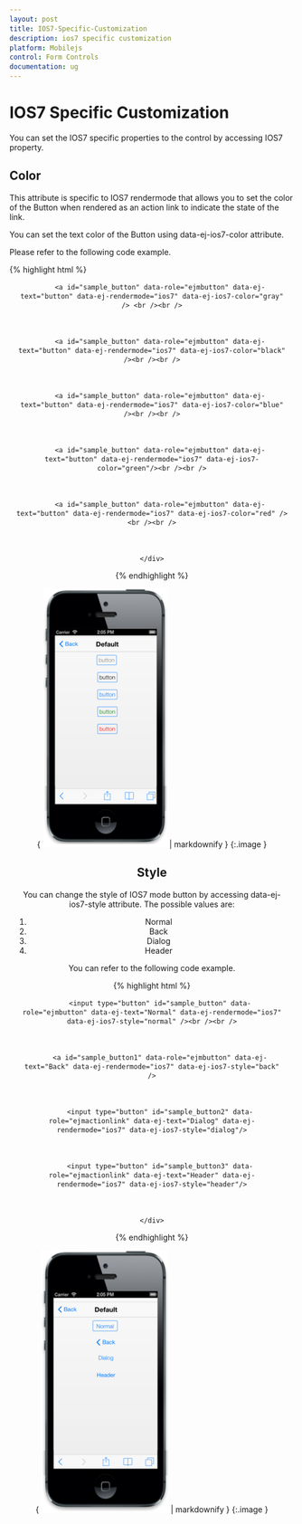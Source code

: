 ```yaml
---
layout: post
title: IOS7-Specific-Customization
description: ios7 specific customization
platform: Mobilejs
control: Form Controls
documentation: ug
---
```


# IOS7 Specific Customization

You can set the IOS7 specific properties to the control by accessing IOS7 property.

## Color

This attribute is specific to IOS7 rendermode that allows you to set the color of the Button when rendered as an action link to indicate the state of the link. 

You can set the text color of the Button using data-ej-ios7-color attribute.

Please refer to the following code example.

{% highlight html %}



<div align="center" style="margin:10px">

        <a id="sample_button" data-role="ejmbutton" data-ej-text="button" data-ej-rendermode="ios7" data-ej-ios7-color="gray" /> <br /><br />



        <a id="sample_button" data-role="ejmbutton" data-ej-text="button" data-ej-rendermode="ios7" data-ej-ios7-color="black" /><br /><br />



        <a id="sample_button" data-role="ejmbutton" data-ej-text="button" data-ej-rendermode="ios7" data-ej-ios7-color="blue" /><br /><br />



        <a id="sample_button" data-role="ejmbutton" data-ej-text="button" data-ej-rendermode="ios7" data-ej-ios7-color="green"/><br /><br />



        <a id="sample_button" data-role="ejmbutton" data-ej-text="button" data-ej-rendermode="ios7" data-ej-ios7-color="red" /><br /><br />



    </div>



{% endhighlight %}



{ ![C:/Users/deepal/AppData/Local/Temp/SNAGHTML1f717c65.PNG](IOS7-Specific-Customization_images/IOS7-Specific-Customization_img1.png) | markdownify }
{:.image }


## Style

You can change the style of IOS7 mode button by accessing data-ej-ios7-style attribute. The possible values are:

1. Normal
2. Back
3. Dialog
4. Header

You can refer to the following code example.

{% highlight html %}



<div align="center" style="margin:10px">

        <input type="button" id="sample_button" data-role="ejmbutton" data-ej-text="Normal" data-ej-rendermode="ios7" data-ej-ios7-style="normal" /><br /><br />



        <a id="sample_button1" data-role="ejmbutton" data-ej-text="Back" data-ej-rendermode="ios7" data-ej-ios7-style="back" />



        <input type="button" id="sample_button2" data-role="ejmactionlink" data-ej-text="Dialog" data-ej-rendermode="ios7" data-ej-ios7-style="dialog"/>



        <input type="button" id="sample_button3" data-role="ejmactionlink" data-ej-text="Header" data-ej-rendermode="ios7" data-ej-ios7-style="header"/>



    </div>





{% endhighlight %}



{ ![C:/Users/deepal/AppData/Local/Temp/SNAGHTML1f700342.PNG](IOS7-Specific-Customization_images/IOS7-Specific-Customization_img2.png) | markdownify }
{:.image }


